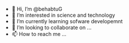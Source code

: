 - 👋 Hi, I’m @behabtuG
- 👀 I’m interested in science and technology 
- 🌱 I’m currently learning sofware developemnt 
- 💞️ I’m looking to collaborate on ...
- 📫 How to reach me ...

<!---
behabtuG/behabtuG is a ✨ special ✨ repository because its `README.md` (this file) appears on your GitHub profile.
You can click the Preview link to take a look at your changes.
--->
